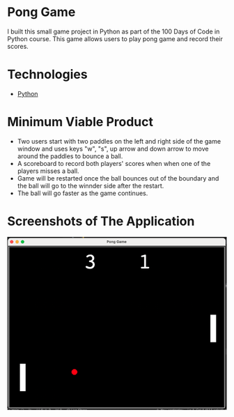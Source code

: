 # Pong Game

I built this small game project in Python as part of the 100 Days of Code in Python course. This game allows users to play pong game and record their scores. 

# Technologies

* [Python](https://www.python.org/)

# Minimum Viable Product

- Two users start with two paddles on the left and right side of the game window and uses keys "w", "s", up arrow and down arrow to move around the paddles to bounce a ball.  
- A scoreboard to record both players' scores when when one of the players misses a ball.
- Game will be restarted once the ball bounces out of the boundary and the ball will go to the winnder side after the restart. 
- The ball will go faster as the game continues. 

# Screenshots of The Application
![Pong Game Screenshot](./pong_game_screenshot.png)